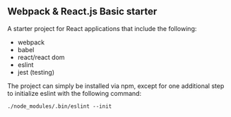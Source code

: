 ## Webpack & React.js Basic starter

A starter project for React applications that include the following:
- webpack
- babel
- react/react dom
- eslint
- jest (testing)


The project can simply be installed via npm, except for one additional step to initialize eslint with the following command:

```./node_modules/.bin/eslint --init```
